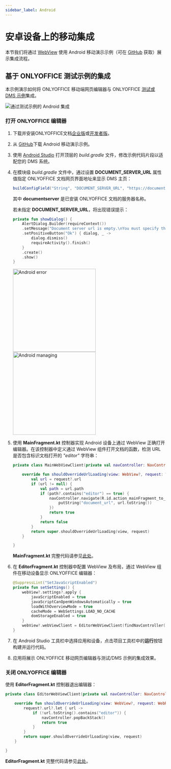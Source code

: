 ```yaml
---
sidebar_label: Android
---
```


# 安卓设备上的移动集成

本节我们将通过 [WebView](https://developer.android.com/reference/android/webkit/WebView) 使用 Android 移动演示示例（可在 [GitHub](https://github.com/ONLYOFFICE/editors-webview-android) 获取）展示集成流程。

## 基于 ONLYOFFICE 测试示例的集成

本示例演示如何将 ONLYOFFICE 移动端网页编辑器与 ONLYOFFICE [测试或 DMS 示例](../../../samples/language-specific-examples/language-specific-examples.md)集成。

![通过测试示例的 Android 集成](/assets/images/editor/android-test-sample.png)

### 打开 ONLYOFFICE 编辑器

1. 下载并安装ONLYOFFICE文档[企业版](https://www.onlyoffice.com/zh/docs-enterprise.aspx)或[开发者版](https://www.onlyoffice.com/zh/developer-edition.aspx)。

2. 从 [GitHub](https://github.com/ONLYOFFICE/editors-webview-android)下载 Android 移动演示示例。

3. 使用 [Android Studio](https://developer.android.com/studio) 打开顶层的 *build.gradle* 文件，修改示例代码片段以适配您的 DMS 系统。

4. 在模块级 *build.gradle* 文件中，通过设置 **DOCUMENT\_SERVER\_URL** 属性值指定 ONLYOFFICE 文档网页界面地址来显示 DMS 主页：

   ``` groovy
   buildConfigField("String", "DOCUMENT_SERVER_URL", "https://documentserver/")
   ```

   其中 **documentserver** 是已安装 ONLYOFFICE 文档的服务器名称。

   若未指定 **DOCUMENT\_SERVER\_URL**，将出现错误提示：

   ``` kt
   private fun showDialog() {
       AlertDialog.Builder(requireContext())
       .setMessage("Document server url is empty.\nYou must specify the address in build.gradle")
       .setPositiveButton("Ok") { dialog, _ ->
           dialog.dismiss()
           requireActivity().finish()
       }
       .create()
       .show()
   }
   ```

   <img alt="Android error" src="/assets/images/editor/android-error.png" width="260px" />

   <img alt="Android managing" src="/assets/images/editor/android-managing.png" width="260px" />

5. 使用 **MainFragment.kt** 控制器实现 Android 设备上通过 WebView 正确打开编辑器。在该控制器中定义通过 WebView 组件打开文档的函数，检测 URL 是否包含标识文档打开的 *"editor"* 字符串：

   ``` kt
   private class MainWebViewClient(private val navController: NavController) : WebViewClient() {

       override fun shouldOverrideUrlLoading(view: WebView?, request: WebResourceRequest?): Boolean {
           val url = request?.url
           if (url != null) {
               val path = url.path
               if (path?.contains("editor") == true) {
                   navController.navigate(R.id.action_mainFragment_to_editorFragment, Bundle(1).apply {
                       putString("document_url", url.toString())
                   })
                   return true
               }
               return false
           }
           return super.shouldOverrideUrlLoading(view, request)
       }

   }
   ```

   **MainFragment.kt** 完整代码请参见[此处](https://github.com/ONLYOFFICE/editors-webview-android/blob/fd8f9809441fab9653140cf2e51a1303e2edd774/app/src/main/java/ru/mike/florida/MainFragment.kt)。

6. 在 **EditorFragment.kt** 控制器中配置 WebView 及布局，通过 WebView 组件在移动设备显示 ONLYOFFICE 编辑器：

   ``` kt
   @SuppressLint("SetJavaScriptEnabled")
   private fun setSettings() {
       webView?.settings?.apply {
           javaScriptEnabled = true
           javaScriptCanOpenWindowsAutomatically = true
           loadWithOverviewMode = true
           cacheMode = WebSettings.LOAD_NO_CACHE
           domStorageEnabled = true
       }
       webView?.webViewClient = EditorWebViewClient(findNavController())
   }
   ```

7. 在 Android Studio 工具栏中选择应用和设备，点击项目工具栏中的**运行**按钮构建并运行代码。

8. 应用将展示 ONLYOFFICE 移动网页编辑器与测试/DMS 示例的集成效果。

### 关闭 ONLYOFFICE 编辑器

使用 **EditorFragment.kt** 控制器退出编辑器：

``` kt
private class EditorWebViewClient(private val navController: NavController) : WebViewClient() {

    override fun shouldOverrideUrlLoading(view: WebView?, request: WebResourceRequest?): Boolean {
        request?.url?.let { url ->
            if (!url.toString().contains("editor")) {
                navController.popBackStack()
                return true
            }
        }
        return super.shouldOverrideUrlLoading(view, request)
    }

}
```

**EditorFragment.kt** 完整代码请参见[此处](https://github.com/ONLYOFFICE/editors-webview-android/blob/fd8f9809441fab9653140cf2e51a1303e2edd774/app/src/main/java/ru/mike/florida/EditorFragment.kt)。

